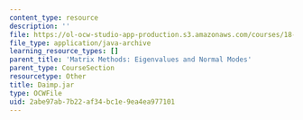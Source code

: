 ```yaml
---
content_type: resource
description: ''
file: https://ol-ocw-studio-app-production.s3.amazonaws.com/courses/18-03sc-differential-equations-fall-2011/2abe97ab7b22af34bc1e9ea4ea977101_Daimp.jar
file_type: application/java-archive
learning_resource_types: []
parent_title: 'Matrix Methods: Eigenvalues and Normal Modes'
parent_type: CourseSection
resourcetype: Other
title: Daimp.jar
type: OCWFile
uid: 2abe97ab-7b22-af34-bc1e-9ea4ea977101
---
```

